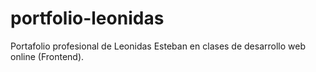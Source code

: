 # portfolio-leonidas
Portafolio profesional de Leonidas Esteban en clases de desarrollo web online (Frontend).
